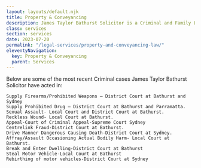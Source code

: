 ```yaml
---
layout: layouts/default.njk
title: Property & Conveyancing
description: James Taylor Bathurst Solicitor is a Criminal and Family Law Lawyer offering specialist advice and representation in Criminal and Family Law matters and services in all areas of law including Conveyancing, Wills Probate and Administration.
class: services
section: services
date: 2023-07-20
permalink: "/legal-services/property-and-conveyancing-law/"
eleventyNavigation:
  key: Property & Conveyancing
  parent: Services
---
```

Below are some of the most recent Criminal cases James Taylor Bathurst Solicitor have acted in:

    Supply Firearms/Prohibited Weapons – District Court at Bathurst and Sydney
    Supply Prohibited Drug – District Court at Bathurst and Parramatta.
    Sexual Assault- Local Court and District Court at Bathurst.
    Reckless Wound- Local Court at Bathurst.
    Appeal-Court of Criminal Appeal-Supreme Court Sydney
    Centrelink Fraud-District Court at Bathurst.
    Drive Manner Dangerous Causing Death-District Court at Sydney.
    Affray/Assault Occasioning Actual Bodily Harm- Local Court at Bathurst.
    Break and Enter Dwelling-District Court at Bathurst
    Steal Motor Vehicle-Local Court at Bathurst
    Rebirthing of motor vehicles-District Court at Sydney




